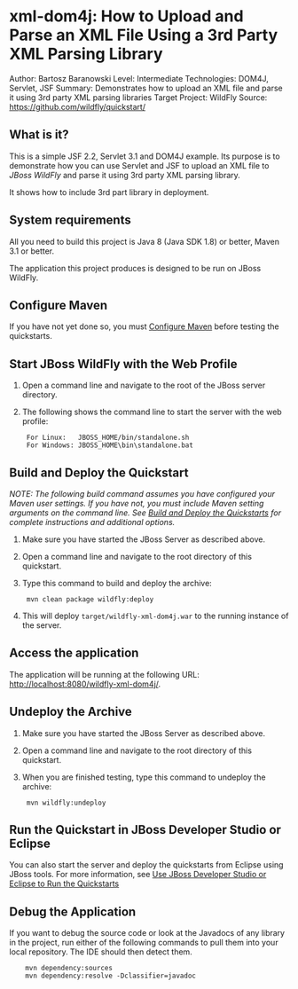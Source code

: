 xml-dom4j: How to Upload and Parse an XML File Using a 3rd Party XML Parsing Library
========================
Author: Bartosz Baranowski
Level: Intermediate
Technologies: DOM4J, Servlet, JSF
Summary: Demonstrates how to upload an XML file and parse it using 3rd party XML parsing libraries
Target Project: WildFly
Source: <https://github.com/wildfly/quickstart/>

What is it?
-----------

This is a simple JSF 2.2, Servlet 3.1 and DOM4J example. Its purpose is to demonstrate how you can use Servlet and JSF to upload an XML file to *JBoss WildFly* and parse it using 3rd party XML parsing library.

It shows how to include 3rd part library in deployment.
 
System requirements
-------------------

All you need to build this project is Java 8 (Java SDK 1.8) or better, Maven 3.1 or better.

The application this project produces is designed to be run on JBoss WildFly.

 
Configure Maven
---------------

If you have not yet done so, you must [Configure Maven](../README.md#mavenconfiguration) before testing the quickstarts.


Start JBoss WildFly with the Web Profile
-------------------------

1. Open a command line and navigate to the root of the JBoss server directory.
2. The following shows the command line to start the server with the web profile:

        For Linux:   JBOSS_HOME/bin/standalone.sh
        For Windows: JBOSS_HOME\bin\standalone.bat

 
Build and Deploy the Quickstart
-------------------------

_NOTE: The following build command assumes you have configured your Maven user settings. If you have not, you must include Maven setting arguments on the command line. See [Build and Deploy the Quickstarts](../README.md#buildanddeploy) for complete instructions and additional options._

1. Make sure you have started the JBoss Server as described above.
2. Open a command line and navigate to the root directory of this quickstart.
3. Type this command to build and deploy the archive:

        mvn clean package wildfly:deploy

4. This will deploy `target/wildfly-xml-dom4j.war` to the running instance of the server.


Access the application 
---------------------

The application will be running at the following URL: <http://localhost:8080/wildfly-xml-dom4j/>.


Undeploy the Archive
--------------------

1. Make sure you have started the JBoss Server as described above.
2. Open a command line and navigate to the root directory of this quickstart.
3. When you are finished testing, type this command to undeploy the archive:

        mvn wildfly:undeploy


Run the Quickstart in JBoss Developer Studio or Eclipse
-------------------------------------
You can also start the server and deploy the quickstarts from Eclipse using JBoss tools. For more information, see [Use JBoss Developer Studio or Eclipse to Run the Quickstarts](../README.md#useeclipse) 


Debug the Application
------------------------------------

If you want to debug the source code or look at the Javadocs of any library in the project, run either of the following commands to pull them into your local repository. The IDE should then detect them.


        mvn dependency:sources
        mvn dependency:resolve -Dclassifier=javadoc
